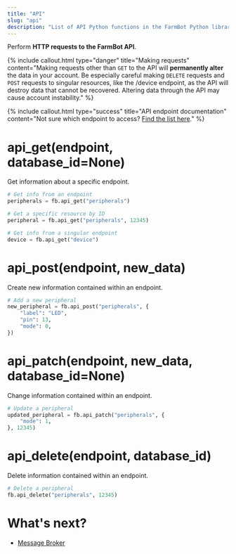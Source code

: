 ```yaml
---
title: "API"
slug: "api"
description: "List of API Python functions in the FarmBot Python library"
---
```


Perform **HTTP requests to the FarmBot API**.

{%
include callout.html
type="danger"
title="Making requests"
content="Making requests other than `GET` to the API will **permanently alter** the data in your account. Be especially careful making `DELETE` requests and `POST` requests to singular resources, like the /device endpoint, as the API will destroy data that cannot be recovered. Altering data through the API may cause account instability."
%}

{%
include callout.html
type="success"
title="API endpoint documentation"
content="Not sure which endpoint to access? [Find the list here](../../docs/web-app/api-docs.md)."
%}

# api_get(endpoint, database_id=None)

Get information about a specific endpoint.

```python
# Get info from an endpoint
peripherals = fb.api_get("peripherals")
```

```python
# Get a specific resource by ID
peripheral = fb.api_get("peripherals", 12345)
```

```python
# Get info from a singular endpoint
device = fb.api_get("device")
```

# api_post(endpoint, new_data)

Create new information contained within an endpoint.

```python
# Add a new peripheral
new_peripheral = fb.api_post("peripherals", {
    "label": "LED",
    "pin": 13,
    "mode": 0,
})
```

# api_patch(endpoint, new_data, database_id=None)

Change information contained within an endpoint.

```python
# Update a peripheral
updated_peripheral = fb.api_patch("peripherals", {
    "mode": 1,
}, 12345)
```

# api_delete(endpoint, database_id)

Delete information contained within an endpoint.

```python
# Delete a peripheral
fb.api_delete("peripherals", 12345)
```

# What's next?

 * [Message Broker](./message-broker.md)
